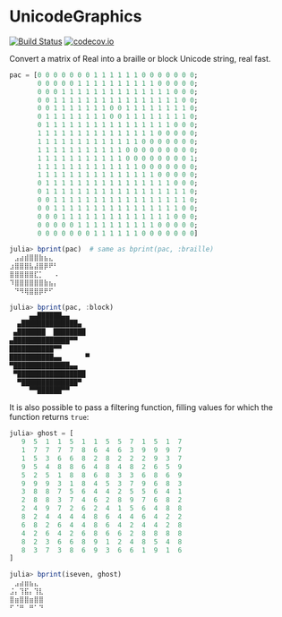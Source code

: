 # UnicodeGraphics

[![Build Status](https://travis-ci.org/rafaqz/UnicodeGraphics.jl.svg?branch=master)](https://travis-ci.org/rafaqz/UnicodeGraphics.jl)
[![codecov.io](http://codecov.io/github/rafaqz/UnicodeGraphics.jl/coverage.svg?branch=master)](http://codecov.io/github/rafaqz/UnicodeGraphics.jl?branch=master)

Convert a matrix of Real into a braille or block Unicode string, real fast.

```julia
pac = [0 0 0 0 0 0 0 1 1 1 1 1 1 0 0 0 0 0 0 0;
       0 0 0 0 0 1 1 1 1 1 1 1 1 1 1 0 0 0 0 0;
       0 0 0 1 1 1 1 1 1 1 1 1 1 1 1 1 1 0 0 0;
       0 0 1 1 1 1 1 1 1 1 1 1 1 1 1 1 1 1 0 0;
       0 0 1 1 1 1 1 1 1 0 0 1 1 1 1 1 1 1 1 0;
       0 1 1 1 1 1 1 1 1 0 0 1 1 1 1 1 1 1 1 0;
       0 1 1 1 1 1 1 1 1 1 1 1 1 1 1 1 1 0 0 0;
       1 1 1 1 1 1 1 1 1 1 1 1 1 1 1 0 0 0 0 0;
       1 1 1 1 1 1 1 1 1 1 1 1 1 0 0 0 0 0 0 0;
       1 1 1 1 1 1 1 1 1 1 1 0 0 0 0 0 0 0 0 0;
       1 1 1 1 1 1 1 1 1 1 1 0 0 0 0 0 0 0 0 1;
       1 1 1 1 1 1 1 1 1 1 1 1 1 0 0 0 0 0 0 0;
       1 1 1 1 1 1 1 1 1 1 1 1 1 1 1 0 0 0 0 0;
       0 1 1 1 1 1 1 1 1 1 1 1 1 1 1 1 1 0 0 0;
       0 1 1 1 1 1 1 1 1 1 1 1 1 1 1 1 1 1 1 0;
       0 0 1 1 1 1 1 1 1 1 1 1 1 1 1 1 1 1 1 0;
       0 0 1 1 1 1 1 1 1 1 1 1 1 1 1 1 1 1 0 0;
       0 0 0 1 1 1 1 1 1 1 1 1 1 1 1 1 1 0 0 0;
       0 0 0 0 0 1 1 1 1 1 1 1 1 1 1 0 0 0 0 0;
       0 0 0 0 0 0 0 1 1 1 1 1 1 0 0 0 0 0 0 0]

julia> bprint(pac)  # same as bprint(pac, :braille)
⠀⣠⣴⣾⣿⣿⣷⣦⣄⠀
⣰⣿⣿⣿⣧⣼⣿⡿⠟⠃
⣿⣿⣿⣿⣿⣏⡁⠀⠀⠠
⠹⣿⣿⣿⣿⣿⣿⣷⣦⡄
⠀⠙⠻⢿⣿⣿⡿⠟⠋⠀

julia> bprint(pac, :block)
     ▄▄██████▄▄     
  ▄██████████████▄  
 ▄███████  ████████ 
▄██████████████▀▀   
███████████▀▀       
███████████▄▄      ▀
▀██████████████▄▄   
 ▀█████████████████ 
  ▀██████████████▀  
     ▀▀██████▀▀     
```

It is also possible to pass a filtering function, filling values for which the function returns `true`:
```julia
julia> ghost = [
   9  5  1  1  5  1  1  5  5  7  1  5  1  7
   1  7  7  7  7  8  6  4  6  3  9  9  9  7
   1  5  3  6  6  8  2  8  2  2  2  9  3  7
   9  5  4  8  8  6  4  8  4  8  2  6  5  9
   5  2  5  1  8  8  6  8  3  3  6  8  6  9
   9  9  9  3  1  8  4  5  3  7  9  6  8  3
   3  8  8  7  5  6  4  4  2  5  5  6  4  1
   2  8  8  3  7  4  6  2  8  9  7  6  8  2
   2  4  9  7  2  6  2  4  1  5  6  4  8  8
   8  2  4  4  4  4  8  6  4  4  6  4  2  2
   6  8  2  6  4  4  8  6  4  2  4  4  2  8
   4  2  6  4  2  6  8  6  6  2  8  8  8  8
   8  2  3  6  6  8  9  1  2  4  8  5  4  8
   8  3  7  3  8  6  9  3  6  6  1  9  1  6
]

julia> bprint(iseven, ghost)
⠀⣠⣴⣶⣦⣄⠀
⣨⡄⢹⣯⡄⢹⣇
⣿⣶⣿⣿⣶⣿⣿
⠋⠈⠛⠀⠛⠁⠙
```
